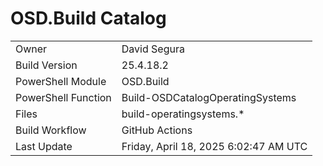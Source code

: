 ﻿# OSD.Build Catalog

| | |
|-|-|
| Owner | David Segura |
| Build Version | 25.4.18.2 |
| PowerShell Module | OSD.Build |
| PowerShell Function | Build-OSDCatalogOperatingSystems |
| Files | build-operatingsystems.* |
| Build Workflow | GitHub Actions |
| Last Update | Friday, April 18, 2025 6:02:47 AM UTC |
